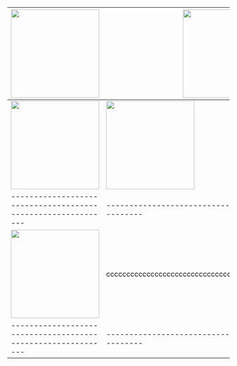 |<img src="https://i.imgsafe.org/fbeab1af6c.png" width="200">|<img src="https://i.imgsafe.org/fbeadb7fa6.png" width="200">|
|------------------------------------------------------------|------------------------------------------------------------|
|<img src="https://i.imgsafe.org/fbeb088dcf.png" width="200">|<img src="https://i.imgsafe.org/fbeb06eceb.png" width="200">|
|------------------------------------------------------------|------------------------------------------------------------|
|<img src="https://i.imgsafe.org/fbeafdc647.png" width="200">|cccccccccccccccccccccccccccccccccccccccccccccccccccccccccccc|
|------------------------------------------------------------|------------------------------------------------------------|
